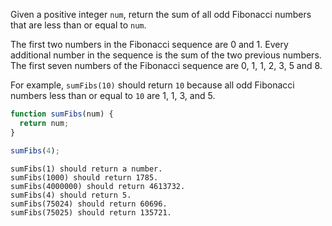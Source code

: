 Given a positive integer `num`, return the sum of all odd Fibonacci numbers
that are less than or equal to `num`.

The first two numbers in the Fibonacci sequence are 0 and 1. Every
additional number in the sequence is the sum of the two previous numbers.
The first seven numbers of the Fibonacci sequence are 0, 1, 1, 2, 3, 5 and
8.

For example, `sumFibs(10)` should return `10` because all odd Fibonacci numbers
less than or equal to `10` are 1, 1, 3, and 5.

```javascript
function sumFibs(num) {
  return num;
}

sumFibs(4);
```

```
sumFibs(1) should return a number.
sumFibs(1000) should return 1785.
sumFibs(4000000) should return 4613732.
sumFibs(4) should return 5.
sumFibs(75024) should return 60696.
sumFibs(75025) should return 135721.
```


